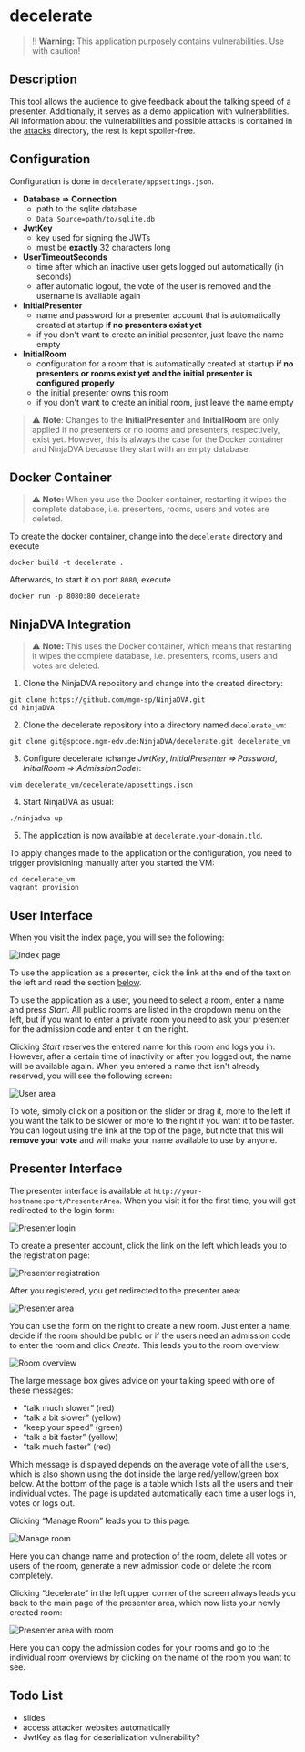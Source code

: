 decelerate
==========
> :bangbang: **Warning:** This application purposely contains vulnerabilities. Use with caution!

## Description
This tool allows the audience to give feedback about the talking speed of a presenter.
Additionally, it serves as a demo application with vulnerabilities.
All information about the vulnerabilities and possible attacks is contained in the [attacks](attacks) directory,
the rest is kept spoiler-free.

## Configuration
Configuration is done in `decelerate/appsettings.json`.
* **Database ⇒ Connection**
    * path to the sqlite database
    * `Data Source=path/to/sqlite.db`
* **JwtKey**
  * key used for signing the JWTs
  * must be **exactly** 32 characters long
* **UserTimeoutSeconds**
  * time after which an inactive user gets logged out automatically (in seconds)
  * after automatic logout, the vote of the user is removed and the username is available again
* **InitialPresenter**
  * name and password for a presenter account that is automatically created at startup **if no presenters exist
    yet**
  * if you don't want to create an initial presenter, just leave the name empty
* **InitialRoom**
  * configuration for a room that is automatically created at startup **if no presenters or rooms exist yet and
    the initial presenter is configured properly**
  * the initial presenter owns this room
  * if you don't want to create an initial room, just leave the name empty

> :warning: **Note**: Changes to the **InitialPresenter** and **InitialRoom** are only applied if no presenters
> or no rooms and presenters, respectively, exist yet.
> However, this is always the case for the Docker container and NinjaDVA because they start with an empty
> database.

## Docker Container
> :warning: **Note:** When you use the Docker container, restarting it wipes the complete database, i.e.
> presenters, rooms, users and votes are deleted.

To create the docker container, change into the `decelerate` directory and execute
```
docker build -t decelerate .
```

Afterwards, to start it on port `8080`, execute
```
docker run -p 8080:80 decelerate
```

## NinjaDVA Integration
> :warning: **Note:** This uses the Docker container, which means that restarting it wipes the complete database,
> i.e. presenters, rooms, users and votes are deleted.

1. Clone the NinjaDVA repository and change into the created directory:
```shell
git clone https://github.com/mgm-sp/NinjaDVA.git
cd NinjaDVA
```
2. Clone the decelerate repository into a directory named `decelerate_vm`:
```shell
git clone git@spcode.mgm-edv.de:NinjaDVA/decelerate.git decelerate_vm
```
3. Configure decelerate (change *JwtKey*, *InitialPresenter ⇒ Password*, *InitialRoom ⇒ AdmissionCode*):
```shell
vim decelerate_vm/decelerate/appsettings.json
```
4. Start NinjaDVA as usual:
```shell
./ninjadva up
```
5. The application is now available at `decelerate.your-domain.tld`.

To apply changes made to the application or the configuration, you need to trigger provisioning manually after
you started the VM:
```shell
cd decelerate_vm
vagrant provision
```

## User Interface
When you visit the index page, you will see the following:

![Index page](screenshots/homepage.png)

To use the application as a presenter, click the link at the end of the text on the left and read the section
[below](#presenter-interface).

To use the application as a user, you need to select a room, enter a name and press *Start*.
All public rooms are listed in the dropdown menu on the left, but if you want to enter a private room you need to
ask your presenter for the admission code and enter it on the right.

Clicking *Start* reserves the entered name for this room and logs you in.
However, after a certain time of inactivity or after you logged out, the name will be available again.
When you entered a name that isn't already reserved, you will see the following screen:

![User area](screenshots/userarea.png)

To vote, simply click on a position on the slider or drag it, more to the left if you want the talk to be slower
or more to the right if you want it to be faster.
You can logout using the link at the top of the page, but note that this will **remove your vote** and will make
your name available to use by anyone.

## Presenter Interface
The presenter interface is available at `http://your-hostname:port/PresenterArea`. 
When you visit it for the first time, you will get redirected to the login form:

![Presenter login](screenshots/presenterarea_login.png)

To create a presenter account, click the link on the left which leads you to the registration page:

![Presenter registration](screenshots/presenterarea_registration.png)

After you registered, you get redirected to the presenter area:

![Presenter area](screenshots/presenterarea.png)

You can use the form on the right to create a new room. Just enter a name, decide if the room should be public or
if the users need an admission code to enter the room and click *Create*.
This leads you to the room overview:

![Room overview](screenshots/presenterarea_room.png)

The large message box gives advice on your talking speed with one of these messages:
* “talk much slower” (red)
* “talk a bit slower” (yellow)
* “keep your speed” (green)
* “talk a bit faster” (yellow)
* “talk much faster” (red)

Which message is displayed depends on the average vote of all the users, which is also shown using the dot inside
the large red/yellow/green box below.
At the bottom of the page is a table which lists all the users and their individual votes.
The page is updated automatically each time a user logs in, votes or logs out.

Clicking “Manage Room” leads you to this page:

![Manage room](screenshots/presenterarea_manageroom.png)

Here you can change name and protection of the room, delete all votes or users of the room, generate a new
admission code or delete the room completely.

Clicking “decelerate” in the left upper corner of the screen always leads you back to the main page of the
presenter area, which now lists your newly created room:

![Presenter area with room](screenshots/presenterarea_withroom.png)

Here you can copy the admission codes for your rooms and go to the individual room overviews by clicking on the
name of the room you want to see.

## Todo List
* slides
* access attacker websites automatically
* JwtKey as flag for deserialization vulnerability?
